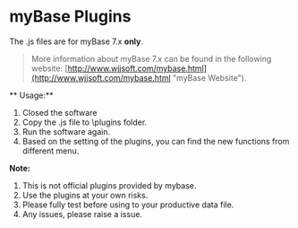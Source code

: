 # myBase Plugins

The .js files are for myBase 7.x **only**.

> More information about myBase 7.x can be found in the following website: [http://www.wjjsoft.com/mybase.html](http://www.wjjsoft.com/mybase.html "myBase Website").


** Usage:**
1. Closed the software
2. Copy the .js file to \plugins folder.
3. Run the software again.
4. Based on the setting of the plugins, you can find the new functions from different menu.

**Note:**
1. This is not official plugins provided by mybase.
2. Use the plugins at your own risks.
3. Please fully test before using to your productive data file. 
2. Any issues, please raise a issue.
